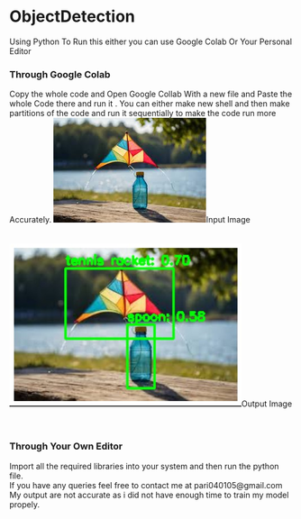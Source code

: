 # ObjectDetection
Using Python
To Run this either you can use Google Colab Or Your Personal Editor

<h3>Through Google Colab</h3>
Copy the whole code and Open Google Collab With a new file and Paste the whole Code there and run it .
You can either make new shell and then make partitions of the code and run it sequentially to make the code run more Accurately.
<img src="kite.jpeg">Input Image
<br>
<br>
<br>
<img src="output.jpg">Output Image
<br>
<br>
<br>

<h3>Through Your Own Editor</h3>
Import all the required libraries into your system and then run the python file.
<br>
If you have any queries feel free to contact me at pari040105@gmail.com
My output are not accurate as i did not have enough time to train my model propely.
